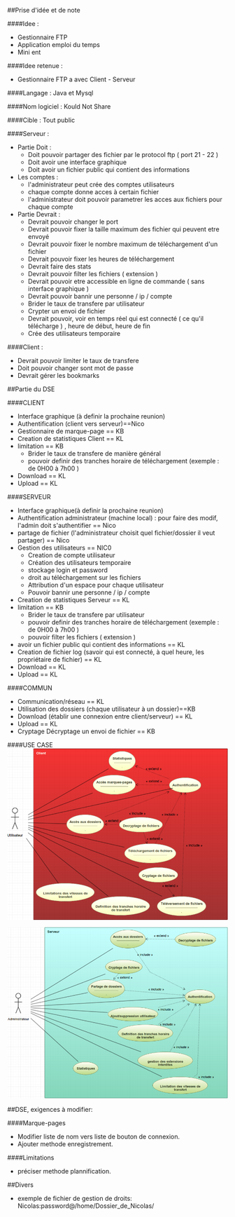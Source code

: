 ##Prise d'idée et de note

####Idee :
- Gestionnaire FTP
- Application emploi du temps 
- Mini ent

####Idee retenue :
- Gestionnaire FTP a avec Client - Serveur

####Langage : 
Java et Mysql

####Nom logiciel :
Kould Not Share

####Cible :
Tout public 

####Serveur :
- Partie Doit :
	- Doit pouvoir partager des fichier par le protocol ftp ( port 21 - 22 )
	- Doit avoir une interface graphique
	- Doit avoir un fichier public qui contient des informations
- Les comptes :
	- l'administrateur peut crée des comptes utilisateurs
	- chaque compte donne acces à certain fichier
	- l'administrateur doit pouvoir parametrer les acces aux fichiers pour chaque compte
- Partie Devrait :
	- Devrait pouvoir changer le port
	- Devrait pouvoir fixer la taille maximum des fichier qui peuvent etre envoyé
	- Devrait pouvoir fixer le nombre maximum de téléchargement d'un fichier
	- Devrait pouvoir fixer les heures de téléchargement
	- Devrait faire des stats
	- Devrait pouvoir filter les fichiers ( extension ) 
	- Devrait pouvoir etre accessible en ligne de commande ( sans interface graphique )
	- Devrait pouvoir bannir une personne / ip / compte
	- Brider le taux de transfere par utilisateur 
	- Crypter un envoi de fichier
	- Devrait pouvoir, voir en temps réel qui est connecté ( ce qu'il télécharge ) , heure de début, heure de fin
	- Crée des utilisateurs temporaire

####Client :
- Devrait pouvoir limiter le taux de transfere
- Doit pouvoir changer sont mot de passe
- Devrait gérer les bookmarks
	


##Partie du DSE

####CLIENT
- Interface graphique (à definir la prochaine reunion)
- Authentification (client vers serveur)==Nico
- Gestionnaire de marque-page == KB
- Creation de statistiques Client == KL
- limitation == KB
	- Brider le taux de transfere de manière général
	- pouvoir definir des tranches horaire de téléchargement (exemple : de 0H00 à 7h00 )
- Download == KL
- Upload == KL

####SERVEUR
- Interface graphique(à definir la prochaine reunion)
- Authentification administrateur (machine local) : pour faire des modif, l'admin doit s'authentifier == Nico
- partage de fichier (l'administrateur choisit quel fichier/dossier il veut partager) == Nico
- Gestion des utilisateurs == NIC0
	- Creation de compte utilisateur
	- Création des utilisateurs temporaire
	- stockage login et password
	- droit au téléchargement sur les fichiers
	- Attribution d'un espace pour chaque utilisateur
	- Pouvoir bannir une personne / ip / compte
- Creation de statistiques Serveur == KL
- limitation  == KB
	- Brider le taux de transfere par utilisateur
	- pouvoir definir des tranches horaire de téléchargement (exemple : de 0H00 à 7h00 )
	- pouvoir filter les fichiers ( extension )
- avoir un fichier public qui contient des informations == KL
- Creation de fichier log (savoir qui est connecté, à quel heure, les propriétaire de fichier) == KL
- Download == KL
- Upload   == KL

####COMMUN
- Communication/réseau == KL
- Utilisation des dossiers (chaque utilisateur à un dossier)==KB
- Download (établir une connexion entre client/serveur) == KL
- Upload == KL
- Cryptage Décryptage un envoi de fichier == KB

####USE CASE
![Use case client](https://raw.githubusercontent.com/kaldoran/Projet_GL/dev/Document_des_exigences/Ressources/Client.png "Use case client")

![Use case serveur](https://raw.githubusercontent.com/kaldoran/Projet_GL/dev/Document_des_exigences/Ressources/Serveur.png "Use case serveur")

##DSE, exigences à modifier:

####Marque-pages 
- Modifier liste de nom vers liste de bouton de connexion.
- Ajouter methode enregistrement.

####Limitations
- préciser methode plannification.

##Divers
- exemple de fichier de gestion de droits: Nicolas:password@/home/Dossier_de_Nicolas/
	




